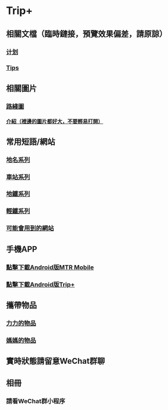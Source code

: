 # Trip+
## 相關文檔（臨時鏈接，預覽效果偏差，請原諒）
### [计划](./plan/choose "詳細的旅行計劃")
### [Tips](./tips "一些tips，例如港鐵特惠站")
## 相關圖片
### [路綫圖](./mtrroutemap "港鐵路綫圖")
#### [介紹（裡邊的圖片都好大，不要輕易打開）](./pic)
## 常用短語/網站
### [地名系列](./words#地名系列 "地名系列")
### [車站系列](./words#車站系列 "車站系列")
### [地鐵系列](./words#地鐵系列 "地鐵系列")
### [輕鐵系列](./words#輕鐵系列 "輕鐵系列")
### [可能會用到的網站](./web)
## 手機APP
### [點擊下載Android版MTR Mobile](https://www.123pan.com/s/2p39-uq3l.html)
### [點擊下載Android版Trip+](./app/Trip+_3.0.apk)
## 攜帶物品
### [力力的物品](./things#力力的物品)
### [媽媽的物品](./things#媽媽的物品)
## 實時狀態請留意WeChat群聊
## 相冊
### 請看WeChat群小程序
[^1]: 當前版本：1.0.